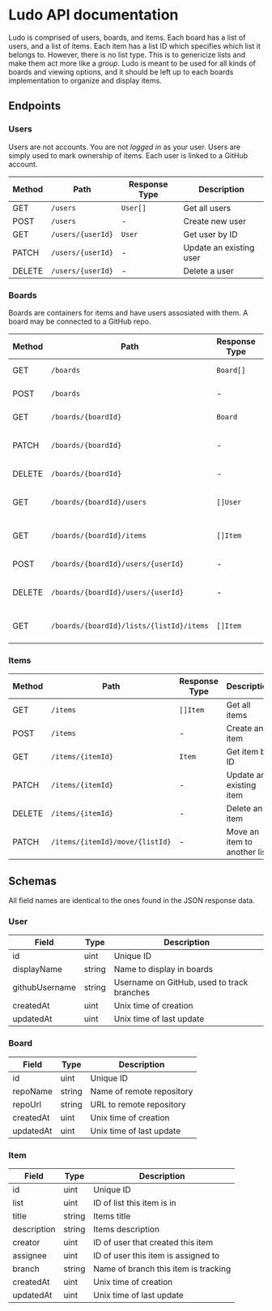 # Ludo API documentation

Ludo is comprised of users, boards, and items. Each board has a list of users, and a list of items. Each item has a list ID which specifies which list it belongs to. However, there is no list type. This is to genericize lists and make them act more like a _group_. Ludo is meant to be used for all kinds of boards and viewing options, and it should be left up to each boards implementation to organize and display items.

## Endpoints

### Users

Users are not accounts. You are not _logged in_ as your user. Users are simply used to mark ownership of items. Each user is linked to a GitHub account.

| Method | Path              | Response Type | Description             |
| ------ | ----------------- | ------------- | ----------------------- |
| GET    | `/users`          | `User[]`      | Get all users           |
| POST   | `/users`          | -             | Create new user         |
| GET    | `/users/{userId}` | `User`        | Get user by ID          |
| PATCH  | `/users/{userId}` | -             | Update an existing user |
| DELETE | `/users/{userId}` | -             | Delete a user           |

### Boards

Boards are containers for items and have users assosiated with them. A board may be connected to a GitHub repo.

| Method | Path                                     | Response Type | Description                 |
| ------ | ---------------------------------------- | ------------- | --------------------------- |
| GET    | `/boards`                                | `Board[]`     | Get all boards              |
| POST   | `/boards`                                | -             | Create new board            |
| GET    | `/boards/{boardId}`                      | `Board`       | Get board by ID             |
| PATCH  | `/boards/{boardId}`                      | -             | Update an existing board    |
| DELETE | `/boards/{boardId}`                      | -             | Delete a board              |
| GET    | `/boards/{boardId}/users`                | `[]User`      | Get all users in board      |
| GET    | `/boards/{boardId}/items`                | `[]Item`      | Get all items in board      |
| POST   | `/boards/{boardId}/users/{userId}`       | -             | Add user to board           |
| DELETE | `/boards/{boardId}/users/{userId}`       | -             | Remove user from board      |
| GET    | `/boards/{boardId}/lists/{listId}/items` | `[]Item`      | Get all items in board list |

### Items

| Method | Path                            | Response Type | Description                  |
| ------ | ------------------------------- | ------------- | ---------------------------- |
| GET    | `/items`                        | `[]Item`      | Get all items                |
| POST   | `/items`                        | -             | Create an item               |
| GET    | `/items/{itemId}`               | `Item`        | Get item by ID               |
| PATCH  | `/items/{itemId}`               | -             | Update an existing item      |
| DELETE | `/items/{itemId}`               | -             | Delete an item               |
| PATCH  | `/items/{itemId}/move/{listId}` | -             | Move an item to another list |

## Schemas

All field names are identical to the ones found in the JSON response data.

### User

| Field          | Type   | Description                                |
| -------------- | ------ | ------------------------------------------ |
| id             | uint   | Unique ID                                  |
| displayName    | string | Name to display in boards                  |
| githubUsername | string | Username on GitHub, used to track branches |
| createdAt      | uint   | Unix time of creation                      |
| updatedAt      | uint   | Unix time of last update                   |

### Board

| Field     | Type   | Description               |
| --------- | ------ | ------------------------- |
| id        | uint   | Unique ID                 |
| repoName  | string | Name of remote repository |
| repoUrl   | string | URL to remote repository  |
| createdAt | uint   | Unix time of creation     |
| updatedAt | uint   | Unix time of last update  |

### Item

| Field       | Type   | Description                          |
| ----------- | ------ | ------------------------------------ |
| id          | uint   | Unique ID                            |
| list        | uint   | ID of list this item is in           |
| title       | string | Items title                          |
| description | string | Items description                    |
| creator     | uint   | ID of user that created this item    |
| assignee    | uint   | ID of user this item is assigned to  |
| branch      | string | Name of branch this item is tracking |
| createdAt   | uint   | Unix time of creation                |
| updatedAt   | uint   | Unix time of last update             |
